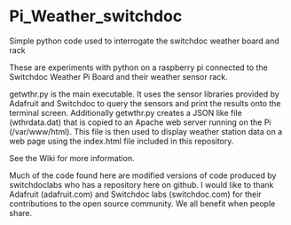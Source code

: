 # Pi_Weather_switchdoc
Simple python code used to interrogate the switchdoc weather board and rack

These are experiments with python on a raspberry pi connected to the Switchdoc Weather Pi Board and their
weather sensor rack.

getwthr.py is the main executable. It uses the sensor libraries provided by Adafruit and Switchdoc to query the sensors and print the results onto the terminal screen.
Additionally getwthr.py creates a JSON like file (wthrdata.dat) that is copied to an Apache web server running on the Pi 
(/var/www/html). 
This file is then used to display weather station data on a web page using the index.html file included in this repository.

See the Wiki for more information.

Much of the code found here are modified versions of code produced by switchdoclabs who has a repository here on github.
I would like to thank Adafruit (adafruit.com) and Switchdoc labs (switchdoc.com) for their contributions to the open source community. We all benefit when people share. 
